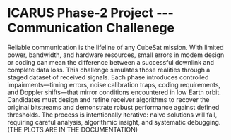 # ICARUS Phase-2 Project --- Communication Challenege
Reliable communication is the lifeline of any CubeSat mission. With limited power, bandwidth, and  hardware resources, small errors in modem design or coding can mean the difference between a  successful downlink and complete data loss.  This challenge simulates those realities through a staged dataset of received signals. Each phase  introduces controlled impairments—timing errors, noise calibration traps, coding requirements, and  Doppler shifts—that mirror conditions encountered in low Earth orbit.  Candidates must design and refine receiver algorithms to recover the original bitstreams and  demonstrate robust performance against defined thresholds. The process is intentionally iterative:  naive solutions will fail, requiring careful analysis, algorithmic insight, and systematic debugging. 
(THE PLOTS ARE IN THE DOCUMENTATION)


